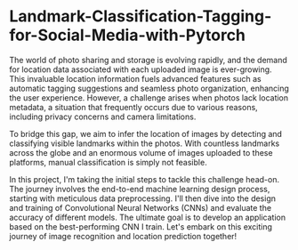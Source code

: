 # Landmark-Classification-Tagging-for-Social-Media-with-Pytorch
The world of photo sharing and storage is evolving rapidly, and the demand for location data associated with each uploaded image is ever-growing. This invaluable location information fuels advanced features such as automatic tagging suggestions and seamless photo organization, enhancing the user experience. However, a challenge arises when photos lack location metadata, a situation that frequently occurs due to various reasons, including privacy concerns and camera limitations.

To bridge this gap, we aim to infer the location of images by detecting and classifying visible landmarks within the photos. With countless landmarks across the globe and an enormous volume of images uploaded to these platforms, manual classification is simply not feasible.

In this project, I'm taking the initial steps to tackle this challenge head-on. The journey involves the end-to-end machine learning design process, starting with meticulous data preprocessing. I'll then dive into the design and training of Convolutional Neural Networks (CNNs) and evaluate the accuracy of different models. The ultimate goal is to develop an application based on the best-performing CNN I train. Let's embark on this exciting journey of image recognition and location prediction together!
